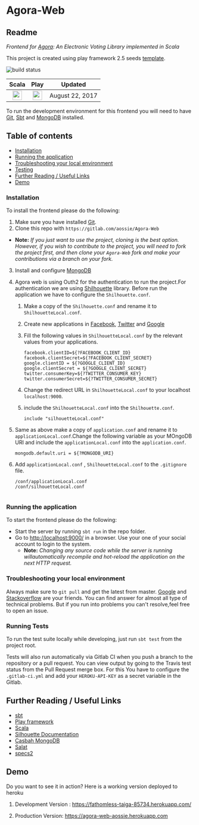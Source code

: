 # Agora-Web

## Readme

_Frontend for [Agora](https://gitlab.com/aossie/Agora/): An Electronic Voting Library implemented in Scala_


This project is created using play framework 2.5 seeds [template](https://github.com/playframework/play-scala-seed.g8).


![build status](https://gitlab.com/aossie/Agora-Web/badges/master/build.svg)

| Scala | Play | Updated
| :-: | :-: | :-:
| <img src="https://raw.githubusercontent.com/OlegIlyenko/scala-icon/master/scala-icon.png " width="25"> | <img src="https://raw.githubusercontent.com/OlegIlyenko/scala-icon/master/play-icon.png " width="25"> | August 22, 2017

To run the development environment for this frontend you will need to have [Git](https://git-scm.com/), [Sbt](http://www.scala-sbt.org/) and [MongoDB](https://www.mongodb.com/) installed.

## Table of contents

- [Installation](#installation)
- [Running the application](#running-the-application)
- [Troubleshooting your local environment](#troubleshooting-your-local-environment)
- [Testing](#testing)
- [Further Reading / Useful Links](#further-reading--useful-links)
- [Demo](#demo)


### Installation
To install the frontend please do the following:

1. Make sure you have installed [Git](https://git-scm.com/book/en/v2/Getting-Started-Installing-Git).
2. Clone this repo with `https://gitlab.com/aossie/Agora-Web`
  - **Note:** *If you just want to use the project, cloning is the best option. However, if you wish to contribute to the project, you will need to fork the project first, and then clone your `Agora-Web` fork and make your contributions via a branch on your fork.*
3. Install and configure [MongoDB](https://www.mongodb.com/)
4. Agora web is using Outh2 for the authentication to run the project.For authentication we are using [Shilhouette](https://www.silhouette.rocks/) library. Before run the application we have to configure the `Shilhouette.conf`.
    1. Make a copy of the `Shilhouette.conf` and rename it to `ShilhouetteLocal.conf`.
    2. Create new applications in [Facebook](https://developers.facebook.com/), [Twitter](https://dev.twitter.com/) and [Google](https://console.cloud.google.com/)
    3. Fill the following values in `ShilhouetteLocal.conf` by the relevant values from your applications.

        ```
        facebook.clientID=${?FACEBOOK_CLIENT_ID}
        facebook.clientSecret=${?FACEBOOK_CLIENT_SECRET}
        google.clientID = ${?GOOGLE_CLIENT_ID}
        google.clientSecret = ${?GOOGLE_CLIENT_SECRET}
        twitter.consumerKey=${?TWITTER_CONSUMER_KEY}
        twitter.consumerSecret=${?TWITTER_CONSUMER_SECRET}

    4. Change the redirect URL in `ShilhouetteLocal.conf` to your localhost `localhost:9000`.
    5. include the `ShilhouetteLocal.conf` into the `Shilhouette.conf`.

        ```
        include "silhouetteLocal.conf"
5. Same as above make a copy of `application.conf` and rename it to `applicationLocal.conf`.Change the following variable as your MOngoDB URI and include the
`applicationLocal.conf` into the `application.conf`.

    ```
    mongodb.default.uri = ${?MONGODB_URI}

6. Add `applicationLocal.conf` , `ShilhouetteLocal.conf` to the `.gitignore` file.

    ```
    /conf/applicationLocal.conf
    /conf/silhouetteLocal.conf


### Running the application
To start the frontend please do the following:

- Start the server by running `sbt run` in the repo folder.
- Go to [http://localhost:9000/](http://localhost:9000/) in a browser. Use your one of your social account to login to the system.
    - **Note:** *Changing any source code while the server is running willautomatically recompile and hot-reload the application on the next HTTP request.*

### Troubleshooting your local environment

Always make sure to `git pull` and get the latest from master. [Google](https://www.google.com) and [Stackoverflow](https://stackoverflow.com/) are your friends. You can find answer for almost all type of technical problems. But if you run into problems you can't resolve,feel free to open an issue.

### Running Tests

To run the test suite locally while developing, just run `sbt test` from the project root.

Tests will also run automatically via Gitlab CI when you push a branch to the repository or a pull request. You can view output by going to the Travis test status from the Pull Request merge box. For this You have to configure the `.gitlab-ci.yml` and add your `HEROKU-API-KEY` as a secret variable in the Gitlab.


## Further Reading / Useful Links

* [sbt](http://www.scala-sbt.org/)
* [Play framework](https://www.playframework.com/)
* [Scala](https://www.scala-lang.org/)
* [Silhouette Documentation](https://www.silhouette.rocks/docs)
* [Casbah MongoDB](https://mongodb.github.io/casbah/)
* [Salat](https://github.com/salat/salat)
* [specs2](https://github.com/etorreborre/specs2)


## Demo

Do you want to see it in action? Here is a working version deployed to heroku

1. Development Version :
https://fathomless-taiga-85734.herokuapp.com/

2. Production Version:
https://agora-web-aossie.herokuapp.com
